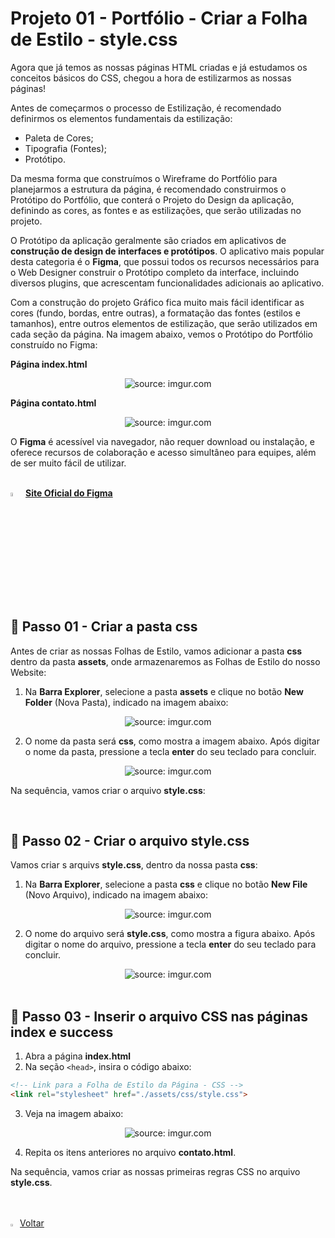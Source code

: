 <h1>Projeto 01 - Portfólio - Criar a Folha de Estilo - style.css</h1>



Agora que já temos as nossas páginas HTML criadas e já estudamos os conceitos básicos do CSS, chegou a hora de estilizarmos as nossas páginas!

Antes de começarmos o processo de Estilização, é recomendado definirmos os elementos fundamentais da estilização:

- Paleta de Cores;
- Tipografia (Fontes);
- Protótipo.

Da mesma forma que construímos o Wireframe do Portfólio para planejarmos a estrutura da página, é recomendado construirmos o Protótipo do Portfólio, que conterá o Projeto do Design da aplicação, definindo as cores, as fontes e as estilizações, que serão utilizadas no projeto. 

O Protótipo da aplicação geralmente são criados em aplicativos de **construção de design de interfaces e protótipos**. O aplicativo mais popular desta categoria é o **Figma**, que possui todos os recursos necessários para o Web Designer construir o Protótipo completo da interface, incluindo diversos plugins, que acrescentam funcionalidades adicionais ao aplicativo. 

Com a construção do projeto Gráfico fica muito mais fácil identificar as cores (fundo, bordas, entre outras), a formatação das fontes (estilos e tamanhos), entre outros elementos de estilização, que serão utilizados em cada seção da página. Na imagem abaixo, vemos o Protótipo do Portfólio construído no Figma:

**Página index.html**

<div align="center"><img src="https://i.imgur.com/4l1Dh3E.png" title="source: imgur.com" /></div>

**Página contato.html**

<div align="center"><img src="https://i.imgur.com/uKpUvK8.png" title="source: imgur.com" /></div>

O **Figma** é acessível via navegador, não requer download ou instalação, e oferece recursos de colaboração e acesso simultâneo para equipes, além de ser muito fácil de utilizar.

<br />

<div align="left"><img src="https://i.imgur.com/vK8ulM5.png" title="source: imgur.com" width="4%"/> <a href="https://www.figma.com" target="_blank"><b>Site Oficial do Figma</b></a></div>

<br />

<h2>👣 Passo 01 - Criar a pasta css</h2>



Antes de criar as nossas Folhas de Estilo, vamos adicionar a pasta **css** dentro da pasta **assets**, onde armazenaremos as Folhas de Estilo do nosso Website:

1. Na **Barra Explorer**, selecione a pasta **assets** e clique no botão **New Folder** (Nova Pasta), indicado na imagem abaixo:

<div align="center"><img src="https://i.imgur.com/1uWCOUM.png" title="source: imgur.com" /></div>

2. O nome da pasta será **css**, como mostra a imagem abaixo. Após digitar o nome da pasta, pressione a tecla **enter** do seu teclado para concluir.

<div align="center"><img src="https://i.imgur.com/6VgbyMO.png" title="source: imgur.com" /></div>

Na sequência, vamos criar o arquivo **style.css**:

<br />

<h2>👣 Passo 02 - Criar o arquivo style.css</h2>



Vamos criar s arquivs **style.css**, dentro da nossa pasta **css**:

1. Na **Barra Explorer**, selecione a pasta **css** e clique no botão **New File** (Novo Arquivo), indicado na imagem abaixo:  

<div align="center"><img src="https://i.imgur.com/EQn1Z6M.png" title="source: imgur.com" /></div>

2. O nome do arquivo será **style.css**, como mostra a figura abaixo. Após digitar o nome do arquivo, pressione a tecla **enter** do seu teclado para concluir. 

<div align="center"><img src="https://i.imgur.com/xrl3Jp8.png" title="source: imgur.com" /></div>

<br />

<h2>👣 Passo 03 - Inserir o arquivo CSS nas páginas index e success</h2>



1. Abra a página **index.html**
2. Na seção `<head>`, insira o código abaixo:

```html
<!-- Link para a Folha de Estilo da Página - CSS -->
<link rel="stylesheet" href="./assets/css/style.css">
```

3. Veja na imagem abaixo:

<div align="center"><img src="https://i.imgur.com/B6SAtOW.png" title="source: imgur.com" /></div>

4. Repita os itens anteriores no arquivo **contato.html**.

Na sequência, vamos criar as nossas primeiras regras CSS no arquivo **style.css**.

<br />
<br />

<div align="left"><a href="README.md"><img src="https://i.imgur.com/XMgF3gl.png" title="source: imgur.com" width="3%"/>Voltar</a></div>